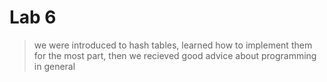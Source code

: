 # Lab 6

> we were introduced to hash tables, learned how to implement them for the most part, then we recieved good advice about programming in general


